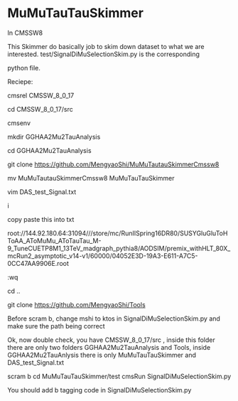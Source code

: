 # MuMuTauTauSkimmer
In CMSSW8

This Skimmer do basically job to skim down dataset to what we are interested. test/SignalDiMuSelectionSkim.py is the corresponding

python file.


Reciepe: 

cmsrel CMSSW_8_0_17

cd CMSSW_8_0_17/src

cmsenv

mkdir GGHAA2Mu2TauAnalysis

cd GGHAA2Mu2TauAnalysis

git clone https://github.com/MengyaoShi/MuMuTautauSkimmerCmssw8 

mv MuMuTautauSkimmerCmssw8 MuMuTauTauSkimmer

vim DAS_test_Signal.txt

i

copy paste this into txt

root://144.92.180.64:31094///store/mc/RunIISpring16DR80/SUSYGluGluToHToAA_AToMuMu_AToTauTau_M-9_TuneCUETP8M1_13TeV_madgraph_pythia8/AODSIM/premix_withHLT_80X_mcRun2_asymptotic_v14-v1/60000/04052E3D-19A3-E611-A7C5-0CC47AA9906E.root



:wq

cd ..

git clone https://github.com/MengyaoShi/Tools

Before scram b, change mshi to ktos in SignalDiMuSelectionSkim.py and make sure the path being correct

Ok, now double check, you have CMSSW_8_0_17/src , inside this folder there are only two folders GGHAA2Mu2TauAnalysis and Tools, inside GGHAA2Mu2TauAnlysis there is only MuMuTauTauSkimmer and DAS_test_Signal.txt

scram b
cd MuMuTauTauSkimmer/test
cmsRun SignalDiMuSelectionSkim.py

You should add b tagging code in SignalDiMuSelectionSkim.py


